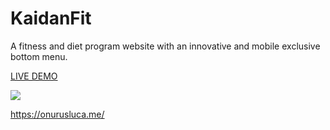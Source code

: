 # KaidanFit

A fitness and diet program website with an innovative and mobile exclusive bottom menu.

<a href="https://kaidanfit.netlify.app/" target=”_blank”>LIVE DEMO</a>

<a href="https://kaidanfit.netlify.app/"><img src="https://www.linkpicture.com/q/kaidanfit.png" type="image"></a>

https://onurusluca.me/

